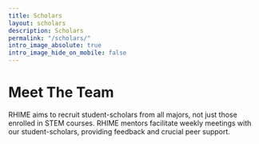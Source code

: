 ```yaml
---
title: Scholars
layout: scholars
description: Scholars
permalink: "/scholars/"
intro_image_absolute: true
intro_image_hide_on_mobile: false
---
```


# Meet The Team

RHIME aims to recruit student-scholars from all majors, not just those enrolled in STEM courses. RHIME mentors facilitate weekly meetings with our student-scholars, providing feedback and crucial peer support. 
